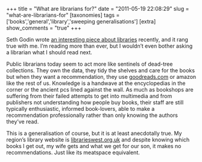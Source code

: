 +++
title = "What are librarians for?"
date = "2011-05-19 22:08:29"
slug = "what-are-librarians-for"
[taxonomies]
tags = ['books','general','library','sweeping generalisations']
[extra]
show_comments = "true"
+++

Seth Godin wrote [an interesting piece about libraries](http://sethgodin.typepad.com/seths_blog/2011/05/the-future-of-the-library.html) recently, and it rang true with me. I’m reading more than ever, but I wouldn’t even bother asking a librarian what I should read next.

Public librarians today seem to act more like sentinels of dead-tree collections. They own the data, they tidy the shelves and care for the books but when they want a recommendation, they use [goodreads.com](http://goodreads.com) or amazon like the rest of us. Knowledge is a handwave at the encyclopedias in the corner or the ancient pcs lined against the wall. As much as bookshops are suffering from their failed attempts to get into multimedia and from publishers not understanding how people buy books, their staff are still typically enthusiastic, informed book-lovers, able to make a recommendation professionally rather than only knowing the authors they’ve read.

This is a generalisation of course, but it is at least anecdotally true. My region’s library website is [librarieswest.org.uk](http://librarieswest.org.uk/) and despite knowing which books I get out, my wife gets and what we get for our son, it makes no recommendations. Just like its meatspace equivalent.
